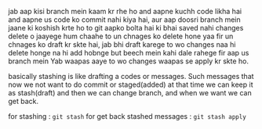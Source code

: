 jab aap kisi branch mein kaam kr rhe ho and aapne kuchh code likha hai and aapne us code ko commit nahi kiya hai, aur aap doosri branch mein jaane ki koshish krte ho to git aapko bolta hai ki bhai saved nahi changes delete o jaayege hum chaahe to un chnages ko delete hone yaa fir un chnages ko draft kr skte hai, jab bhi draft
karege to wo changes naa hi delete honge na hi add hobnge but beech mein kahi dale rahege fir aap us branch mein Yab waapas aaye to wo changes waapas se apply kr skte ho.


basically stashing is like drafting a codes or messages. Such messages that now we not want to do commit or staged(added) at that time we can keep it as stash(draft) and then we can change branch, and when we want we can get back.

for stashing : ```git stash```
for get back stashed messages : ```git stash apply```